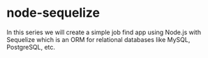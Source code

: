 # node-sequelize
In this series we will create a simple job find app using Node.js with Sequelize which is an ORM for relational databases like MySQL, PostgreSQL, etc. 
